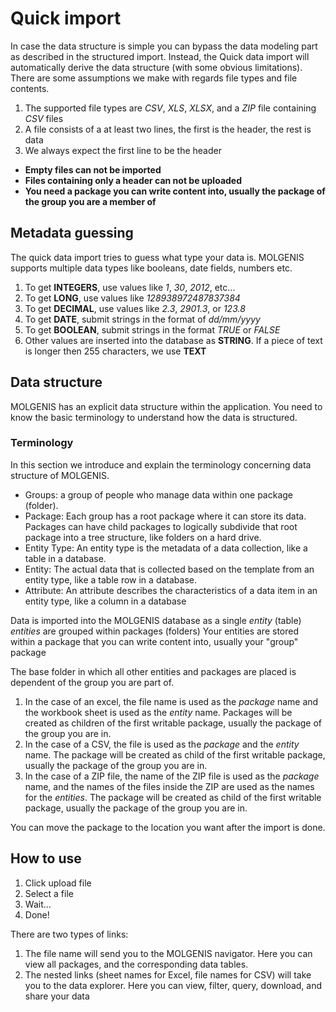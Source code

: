 # Quick import

In case the data structure is simple you can bypass the data modeling part as described in the structured import.
Instead, the Quick data import will automatically derive the data structure (with some obvious limitations).
There are some assumptions we make with regards file types and file contents.

1. The supported file types are _CSV_, _XLS_, _XLSX_, and a _ZIP_ file containing _CSV_ files
2. A file consists of a at least two lines, the first is the header, the rest is data
3. We always expect the first line to be the header

- __Empty files can not be imported__
- __Files containing only a header can not be uploaded__
- __You need a package you can write content into, usually the package of the group you are a member of__

## Metadata guessing
The quick data import tries to guess what type your data is.
MOLGENIS supports multiple data types like booleans, date fields, numbers etc.

1. To get __INTEGERS__, use values like _1_, _30_, _2012_, etc...
2. To get __LONG__, use values like _128938972487837384_
3. To get __DECIMAL__, use values like _2.3_, _2901.3_, or _123.8_
4. To get __DATE__, submit strings in the format of _dd/mm/yyyy_
5. To get __BOOLEAN__, submit strings in the format _TRUE_ or _FALSE_
6. Other values are inserted into the database as __STRING__. If a piece of text is longer then 255 characters, we use __TEXT__

## Data structure
MOLGENIS has an explicit data structure within the application. You need to know the basic terminology to understand how the data is structured.

### Terminology
In this section we introduce and explain the terminology concerning data structure of MOLGENIS.

* Groups: a group of people who manage data within one package (folder).
* Package: Each group has a root package where it can store its data.
Packages can have child packages to logically subdivide that root package into a tree structure,
like folders on a hard drive.
* Entity Type: An entity type is the metadata of a data collection, like a table in a database.
* Entity: The actual data that is collected based on the template from an entity type, like a table row
in a database.
* Attribute: An attribute describes the characteristics of a data item in an entity type, like a column
in a database

Data is imported into the MOLGENIS database as a single _entity_ (table)
_entities_ are grouped within packages (folders)
Your entities are stored within a package that you can write content into, usually your "group" package

The base folder in which all other entities and packages are placed is dependent of the group you are part of.

1. In the case of an excel, the file name is used as the _package_ name and the workbook sheet is used as the _entity_ name. Packages will be created as children of the first writable package, usually the package of the group you are in.
2. In the case of a CSV, the file is used as the _package_ and the _entity_ name. The package will be created as child of the first writable package, usually the package of the group you are in.
3. In the case of a ZIP file, the name of the ZIP file is used as the _package_ name, and the names of the files inside the ZIP are used as the names for the _entities_. The package will be created as child of the first writable package, usually the package of the group you are in.

You can move the package to the location you want after the import is done.

## How to use
1. Click upload file
2. Select a file
3. Wait...
4. Done!

There are two types of links:
1. The file name will send you to the MOLGENIS navigator. Here you can view all packages, and the corresponding data tables.
2. The nested links (sheet names for Excel, file names for CSV) will take you to the data explorer.
Here you can view, filter, query, download, and share your data
